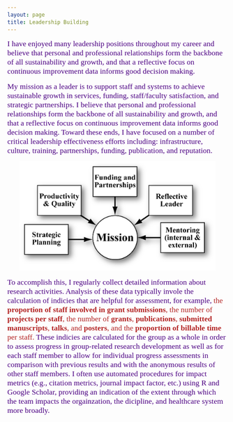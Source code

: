 ```yaml
---
layout: page
title: Leadership Building 
---
```


<span style="color:Indigo; font-family:Palatino; font-size:1.25em;">I have enjoyed many leadership positions throughout my career and believe that personal and professional relationships form the backbone of all sustainability and growth, and that a reflective focus on continuous improvement data informs good decision making.</span> 
<br/>  

<span style="color:Indigo; font-family:Palatino; font-size:1.25em;">My mission as a leader is to support staff and systems to achieve sustainable growth in services, funding, staff/faculty satisfaction, and strategic partnerships. I believe that personal and professional relationships form the backbone of all sustainability and growth, and that a reflective focus on continuous improvement data informs good decision making. Toward these ends, I have focused on a number of critical leadership effectiveness efforts including: infrastructure, culture, training, partnerships, funding, publication, and reputation. </span> 

<p align="center">
  <img width="450" height="250" src="/assets/img/leadershipmission2.png">
</p>

<span style="color:Indigo; font-family:Palatino; font-size:1.25em;">To accomplish this, I regularly collect detailed information about research activities. Analysis of these data typically invole the calculation of indicies that are helpful for assessment, for example,</span> <span style="color:firebrick; font-family:Palatino; font-size:1.25em;"> the **proportion of staff involved in grant submissions**, the number of **projects per staff**, the number of **grants**, **publications**, **submitted manuscripts**, **talks**, and **posters**, and the **proportion of billable time** per staff. </span> <span style="color:Indigo; font-family:Palatino; font-size:1.25em;"> These indicies are calculated for the group as a whole in order to assess progress in group-related research development as well as for each staff member to allow for individual progress assessments in comparison with previous results and with the anonymous results of other staff members. I often use automated procedures for impact metrics (e.g., citation metrics, journal impact factor, etc.) using R and Google Scholar, providing an indication of the extent through which the team impacts the orgainzation, the dicipline, and healthcare system more broadly. </span>    
  
